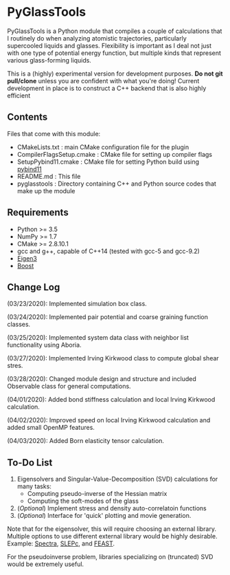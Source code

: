 # **PyGlassTools**

PyGlassTools is a Python module that compiles a couple of calculations that I routinely do when analyzing atomistic trajectories, particularly supercooled liquids and glasses. Flexibility is important as I deal not just with one type of potential energy function, but multiple kinds that represent various glass-forming liquids.

This is a (highly) experimental version for development purposes. **Do not git pull/clone** unless you are confident with what you're doing! Current development in place is to construct a C++ backend that is also highly efficient

## **Contents** 

Files that come with this module:
 - CMakeLists.txt           : main CMake configuration file for the plugin
 - CompilerFlagsSetup.cmake : CMake file for setting up compiler flags
 - SetupPybind11.cmake      : CMake file for setting Python build using [pybind11](https://pybind11.readthedocs.io/en/stable/)
 - README.md                : This file
 - pyglasstools             : Directory containing C++ and Python source codes that make up the module

## **Requirements**

- Python >= 3.5
- NumPy >= 1.7
- CMake >= 2.8.10.1
- gcc and g++, capable of C++14 (tested with gcc-5 and gcc-9.2)
- [Eigen3](http://eigen.tuxfamily.org/index.php?title=Main_Page)
- [Boost](https://www.boost.org/)


## **Change Log**

(03/23/2020): Implemented simulation box class.

(03/24/2020): Implemented pair potential and coarse graining function classes.

(03/25/2020): Implemented system data class with neighbor list functionality using Aboria.

(03/27/2020): Implemented Irving Kirkwood class to compute global shear stres.

(03/28/2020): Changed module design and structure and included Observable class for general computations. 

(04/01/2020): Added bond stiffness calculation and local Irving Kirkwood calculation.

(04/02/2020): Improved speed on local Irving Kirkwood calculation and added small OpenMP features.

(04/03/2020): Added Born elasticity tensor calculation.

## **To-Do List**
1. Eigensolvers and Singular-Value-Decomposition (SVD) calculations for many tasks:
   * Computing pseudo-inverse of the Hessian matrix
   * Computing the soft-modes of the glass
2. (*Optional*) Implement stress and density auto-correlatoin functions
3. (*Optional*) Interface for 'quick' plotting and movie generation. 

Note that for the eigensolver, this will require choosing an external library. Multiple options to use different external library would be highly desirable. Example: [Spectra](https://spectralib.org/), [SLEPc](https://slepc.upv.es/), and [FEAST](http://www.ecs.umass.edu/~polizzi/feast/). 

For the pseudoinverse problem, libraries specializing on (truncated) SVD would be extremely useful.
